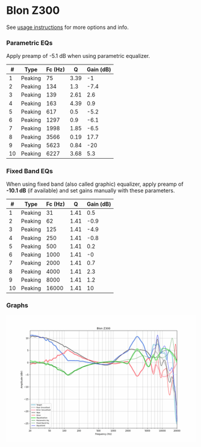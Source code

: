 # Blon Z300
See [usage instructions](https://github.com/jaakkopasanen/AutoEq#usage) for more options and info.

### Parametric EQs
Apply preamp of -5.1 dB when using parametric equalizer.

|   # | Type    |   Fc (Hz) |    Q |   Gain (dB) |
|-----|---------|-----------|------|-------------|
|   1 | Peaking |        75 | 3.39 |        -1   |
|   2 | Peaking |       134 | 1.3  |        -7.4 |
|   3 | Peaking |       139 | 2.61 |         2.6 |
|   4 | Peaking |       163 | 4.39 |         0.9 |
|   5 | Peaking |       617 | 0.5  |        -5.2 |
|   6 | Peaking |      1297 | 0.9  |        -6.1 |
|   7 | Peaking |      1998 | 1.85 |        -6.5 |
|   8 | Peaking |      3566 | 0.19 |        17.7 |
|   9 | Peaking |      5623 | 0.84 |       -20   |
|  10 | Peaking |      6227 | 3.68 |         5.3 |

### Fixed Band EQs
When using fixed band (also called graphic) equalizer, apply preamp of **-10.1 dB** (if available) and set gains manually with these parameters.

|   # | Type    |   Fc (Hz) |    Q |   Gain (dB) |
|-----|---------|-----------|------|-------------|
|   1 | Peaking |        31 | 1.41 |         0.5 |
|   2 | Peaking |        62 | 1.41 |        -0.9 |
|   3 | Peaking |       125 | 1.41 |        -4.9 |
|   4 | Peaking |       250 | 1.41 |        -0.8 |
|   5 | Peaking |       500 | 1.41 |         0.2 |
|   6 | Peaking |      1000 | 1.41 |        -0   |
|   7 | Peaking |      2000 | 1.41 |         0.7 |
|   8 | Peaking |      4000 | 1.41 |         2.3 |
|   9 | Peaking |      8000 | 1.41 |         1.2 |
|  10 | Peaking |     16000 | 1.41 |        10   |

### Graphs
![](./Blon%20Z300.png)
